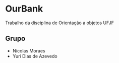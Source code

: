 # OurBank
Trabalho da disciplina de Orientação a objetos UFJF


## Grupo
- Nícolas Moraes
- Yuri Dias de Azevedo
